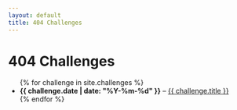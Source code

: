 ```yaml
---
layout: default
title: 404 Challenges
---
```


<h1>404 Challenges</h1>
<ul>
  {% for challenge in site.challenges %}
    <li>
      <strong>{{ challenge.date | date: "%Y-%m-%d" }}</strong> –
      <a href="{{ challenge.url }}">{{ challenge.title }}</a>
    </li>
  {% endfor %}
</ul>
